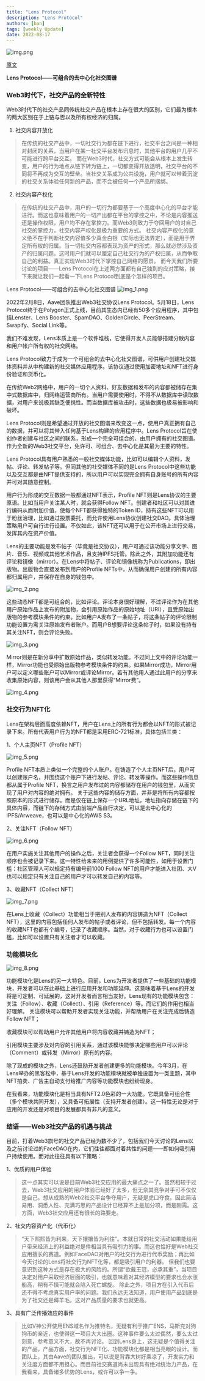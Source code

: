 ```yaml
---
title: "Lens Protocol"
description: "Lens Protocol"
authors: [ban]
tags: [weekly Update]
date: 2022-08-17
---
```

![img.png](assets/img000.png)

[原文](https://xw.qq.com/cmsid/20220607A04QOI00)

**Lens Protocol——可组合的去中心化社交图谱**

### Web3时代下，社交产品的全新特性

Web3时代下的社交产品同传统社交产品在根本上存在很大的区别，它们最为根本的两大区别在于上链与否以及所有权经济的归属。

1. 社交内容开放化
>在传统的社交产品中，一切社交行为都在链下进行，社交平台之间是一种相对封闭的关系，当用户在某一社交平台发布讯息时，其他平台的用户几乎不可能进行跨平台交互。
而在Web3时代，社交方式可能会从根本上发生转变，用户的行为地点从链下转为链上，一切都变得开放透明，社交平台的不同将不再成为交互的壁垒。当社交关系成为公共设施，用户就可以带着沉淀的社交关系体验任何新的产品，而不会被任何一个产品所捆绑。

2. 社交内容产权化
>在传统的社交产品中，用户的一切行为都要基于一个高度中心化的平台才能进行。而这也意味着用户的一切产出都在平台的掌控之中，不论是内容推送还是操作权限，用户均不存在掌控力。而Web3则致力于夺回用户的对自己社交的掌控力，社交内容产权化是极为重要的方式。
社交内容产权化的意义绝不在于判断社交内容值多少真金白银（实际也无法界定），而是用于界定所有权的归属。当一切社交内容都表现为资产的形式，那么就必然涉及资产的归属问题。这时用户们就可以厘定自己社交行为的产权归属，从而争取自己的利益。真正实现Web3时代下掌控自己网络的愿景。
而今天我们所要讨论的项目——Lens Protocol在上述两方面都有自己独到的应对策略，接下来就让我们一起看一下Lens Protocol到底是个怎样的项目。

Lens Protocol——可组合的去中心化社交图谱
![img_1.png](assets/img_1.png)

2022年2月8日，Aave团队推出Web3社交协议Lens Protocol。5月18日，Lens Protocol终于在Polygon正式上线，目前其生态内已经有50多个应用程序，其中包括Lenster、Lens Booster、SpamDAO、GoldenCircle、PeerStream、Swapify、Social Link等。

我们不难发现，Lens本质上是一个软件堆栈，它使得开发人员能够搭建分散内容和用户帐户所有权的社交网络。

Lens Protocol致力于成为一个可组合的去中心化社交图谱，可供用户创建社交媒体资料并从中构建新的社交媒体应用程序。该协议通过使用加密地址和NFT进行身份验证和货币化。

在传统Web2网络中，用户的一切个人资料、好友数据和发布的内容都被储存在集中式数据库中，归网络运营商所有。当用户需要使用时，不得不从数据库中读取数据，对用户来说极其缺乏便携性。而当数据库被攻击时，这些数据也极易被影响和破坏。

Lens Protocol则是希望通过开放的社交图谱来改变这一点，使用户真正拥有自己的数据，并可以将其带入任何基于Lens构建的应用程序中。Lens Protocol旨在使创作者创建与社区之间的联系，形成一个完全可组合的、由用户拥有的社交图谱。作为全新的Web3社交平台，免许可、可组合、去中心化是其最为主要的特性。

Lens Protocol具有用户熟悉的一般社交媒体功能，比如可以编辑个人资料，发帖、评论、转发帖子等。但同其他的社交媒体不同的是Lens Protocol中这些功能以及交互都是由NFT提供支持的，所以用户可以实现完全拥有自身账号的所有内容并可对其随意控制。

用户行为形成的交互数据一般都通过NFT表示，Profile NFT则是Lens协议的主要原语。比如当用户关注某人时，就会获得Follow NFT。创建者和社区可以对其进行编码从而附加价值，使每个NFT都获得独特的Token ID，持有这些NFT可以用于粉丝治理，比如通过投票委托，而允许使用Lens协议创建社交DAO。具体治理策略用户可自行进行设置。不仅如此，该NFT还可以用于在公开市场上进行交易，发挥其内在资产价值。

Lens的主要功能是发布帖子（毕竟是社交协议），用户可通过该功能分享文字、图片、音乐、视频或其他艺术作品，且支持IPFS托管。除此之外，其附加功能还有评论和镜像（mirror）。在Lens中将帖子、评论和镜像统称为Publications，即出版物。出版物会直接发布到用户的Profile NFTs中，从而确保用户创建的所有内容都归属用户，并保存在自身的钱包中。

![img_2.png](assets/img_2.png)

这些动态NFT都是可组合的，比如评论。评论本身很好理解，不过评论作为在其他用户原始作品上发布的附加物，会引用原始作品的原始地址（URI），且受原始出版物的参考模块条件的约束。比如用户A发布了一条帖子，将这条帖子的评论限制功能设置为需关注原始发布者账户。而用户B想要评论这条帖子时，如果没有持有其关注NFT，则会评论失败。

![img_3.png](assets/img_3.png)

Mirror则是在新分享中扩散原始作品，类似转发功能。不过同上文中的评论功能一样，Mirror功能也受原始出版物参考模块条件的约束。如果Mirror成功，Mirror用户可以定义哪些账户可以Mirror或评论Mirror。若有其他用人通过此用户的分享来收集原始内容，则该用户会从其他人那里获得“Mirror费”。

![img_4.png](assets/img_4.png)


### 社交行为NFT化
Lens在架构层面高度依赖NFT，用户在Lens上的所有行为都会以NFT的形式被记录下来。所有代表用户行为的NFT都是采用ERC-721标准，具体包括三类：

1、个人主页NFT（Profile NFT）

![img_5.png](assets/img_5.png)

Profile NFT本质上类似一个完整的个人账户。在铸造了个人主页NFT后，用户可以创建账户名，并围绕这个账户下进行发帖、评论、转发等操作。而这些操作信息都从属于Profile NFT，换言之用户发布过的内容都储存在用户的钱包里，从而实现了用户对内容的绝对拥有。
关于这些内容的储存方面，并非是将所有内容都按照原本的形式进行储存。而是仅在链上保存一个URL地址，地址指向存储在链下的具体内容，而链下的存储方式由前端产品自行决定，可以是去中心化的IPFS/Arweave，也可以是中心化的AWS S3。

2、关注NFT（Follow NFT）

![img_6.png](assets/img_6.png)

在用户实施关注其他用户的操作之后，关注者会获得一个Follow NFT，同时关注顺序也会被记录下来。这一特性给未来的用例提供了许多可能性，如用于设置门槛：社区管理人可以规定持有编号前1000 Follow NFT的用户才能进入社团、大V也可以规定只有关注自己的用户才可以转发自己的内容等。

3、收藏NFT（Collect NFT）

![img_7.png](assets/img_7.png)

在Lens上收藏（Collect）功能相当于把别人发布的内容铸造为NFT（Collect NFT），这里的内容包括任何人发布的帖子或者评论，但不包括转发。每一个内容的收藏NFT也都有个编号，记录了收藏顺序。当然，对于收藏行为也可以设置门槛，比如可以设置只有关注者才可以收藏。

### 功能模块化

![img_8.png](assets/img_8.png)


功能模块化是Lens的另一大特色。目前，Lens为开发者提供了一些基础的功能模块，开发者可以在此基础上进行应用开发和功能延伸。这意味着基于Lens的开发将是可定制、可延展的，这对开发者而言相当友好。Lens现有的功能模块包含：关注（Follow）、收藏（Collect）、引用（Reference）等。而它们的作用也相当好理解。
关注模块可以帮助开发者实现关注功能，并帮助用户在关注完成后铸造Follow NFT；

收藏模块可以帮助用户允许其他用户将内容收藏并铸造为NFT；

引用模块主要涉及对内容的引用关系，通过该模块能够决定哪些用户可以评论（Comment）或转发（Mirror）原有的内容。

除了现成的模块之外，Lens还鼓励开发者创建更多的功能模块。今年3月，在Lens举办的黑客松中，基于Lens开发的功能模块就被单独设置为一类主题，其中NFT拍卖、广告主自动支付给推广内容等功能模块也纷纷现身。

在我看来，功能模块化是相当具有NFT2.0色彩的一大功能。它既具备可组合性（多个模块共同开发），又具备可拓展性（支持开发者创建）。这一特性无论是对于应用的开发还是对项目的发展都具有非凡的意义。

### 结语——Web3社交产品的机遇与挑战

目前，打着Web3旗号的社交产品已经为数不少了，包括我们今天讨论的Lens以及之前讨论过的FaceDAO在内，它们往往都面对着共性的问题——即如何吸引用户持续使用。而对此往往具有以下策略：

1、优质的用户体验
>这一点其实可以说是目前Web3社交应用的最大痛点之一了。虽然相较于过去，Web3社交应用的用户体验已经好了太多，但无奈其竞争对手可不仅仅是自己。想从成熟的Web2社交平台争夺用户，无疑是虎口夺食。因此简洁易用、洞悉人性、充满巧思的产品设计已经算不上是加分项，而是刚需。这方面，Web3社交应用还有很长的路要走。

2、社交内容资产化（代币化）
>“天下熙熙皆为利来，天下攘攘皆为利往”。本就日常的社交活动如果能给用户带来经济上的利益绝对是件相当具有吸引力的事。而这也恰好是Web社交应用擅长的赛道。例如FaceDAO对用户的社交行为进行代币奖励；再比如今天讨论的Lens将社交行为NFT化等，都是吸引用户的利器。
但我们也要意识到这种方式是存在极大的风险的。所谓“欲戴王冠，必承其重”，当项目决定对用户采取经济层面的吸引，也就意味着对其经济模型的要求也会水涨船高，稍有不慎可能就会陷入死亡螺旋。
除此之外，项目方在引入代币后还不得不考虑真实用户率的问题。我们永远无法知道，用户使用产品到底是为了社交还是薅羊毛。这对产品质量的要求也就更高。

3、具有广泛传播效应的事件
>比如V神公开使用ENS域名作为推特名，无疑有利于推广ENS，马斯克对狗狗币的亲近，也使得这一项目大大出圈。这种事件要么太过偶然，要么太过刻意，参考意义不大，故不再讨论。
回到Lens身上，这无疑是个值得关注的产品，产品方面，社交行为NFT化、功能模块化都是相当亮眼的设计。而团队上，其由Aave的团队推出，可以说是背靠大树好乘凉了，开发实力和关注度方面都不用担心。而目前社交赛道尚未出现具有绝对统治力产品，在我看来，具备诸多优势的Lens，或许可以争一争。
